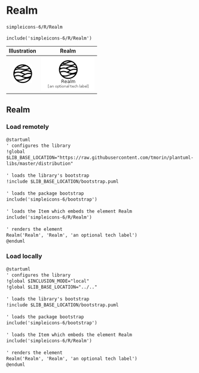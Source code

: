 # Realm


```text
simpleicons-6/R/Realm
```

```text
include('simpleicons-6/R/Realm')
```



| Illustration | Realm |
| :---: | :---: |
| ![illustration for Illustration](../../simpleicons-6/R/Realm.png) | ![illustration for Realm](../../simpleicons-6/R/Realm.Local.png) |




## Realm

### Load remotely
```plantuml
@startuml
' configures the library
!global $LIB_BASE_LOCATION="https://raw.githubusercontent.com/tmorin/plantuml-libs/master/distribution"

' loads the library's bootstrap
!include $LIB_BASE_LOCATION/bootstrap.puml

' loads the package bootstrap
include('simpleicons-6/bootstrap')

' loads the Item which embeds the element Realm
include('simpleicons-6/R/Realm')

' renders the element
Realm('Realm', 'Realm', 'an optional tech label')
@enduml
```

### Load locally
```plantuml
@startuml
' configures the library
!global $INCLUSION_MODE="local"
!global $LIB_BASE_LOCATION="../.."

' loads the library's bootstrap
!include $LIB_BASE_LOCATION/bootstrap.puml

' loads the package bootstrap
include('simpleicons-6/bootstrap')

' loads the Item which embeds the element Realm
include('simpleicons-6/R/Realm')

' renders the element
Realm('Realm', 'Realm', 'an optional tech label')
@enduml
```

